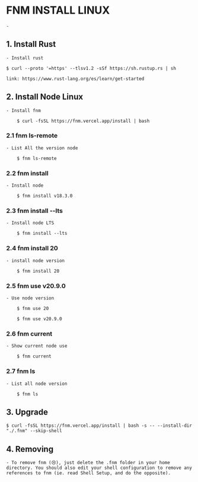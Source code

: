
# FNM INSTALL LINUX

    -

## 1. Install Rust

    - Install rust

    $ curl --proto '=https' --tlsv1.2 -sSf https://sh.rustup.rs | sh

    link: https://www.rust-lang.org/es/learn/get-started


## 2. Install Node Linux

    - Install fnm

        $ curl -fsSL https://fnm.vercel.app/install | bash


### 2.1 fnm ls-remote

    - List All the version node

        $ fnm ls-remote


### 2.2 fnm install

    - Install node

        $ fnm install v18.3.0


### 2.3 fnm install --lts

    - Install node LTS

        $ fnm install --lts


### 2.4 fnm install 20

    - install node version

        $ fnm install 20


### 2.5 fnm use v20.9.0

    - Use node version

        $ fnm use 20

        $ fnm use v20.9.0

### 2.6 fnm current

    - Show current node use

        $ fnm current


### 2.7 fnm ls

    - List all node version

        $ fnm ls


## 3. Upgrade

    $ curl -fsSL https://fnm.vercel.app/install | bash -s -- --install-dir "./.fnm" --skip-shell


## 4. Removing

    - To remove fnm (😢), just delete the .fnm folder in your home directory. You should also edit your shell configuration to remove any references to fnm (ie. read Shell Setup, and do the opposite).